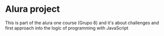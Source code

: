 <h1> Alura project </h1>
<p>This is part of the alura one course (Grupo 8) and it's about challenges and first approach into the logic of programming with JavaScript </p>
